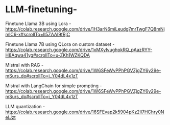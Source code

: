 # LLM-finetuning-

Finetune Llama 3B using Lora - https://colab.research.google.com/drive/1H3arN6miLeudg7mrTwgF7Q8mNjmlC6-x#scrollTo=Il5ZAAI9fRjC

Finetune Llama 7B using QLora on custom dataset -
https://colab.research.google.com/drive/1xMXyIvughpkRQ_pAazRYY-H8Aqwa41yg#scrollTo=u-ZKh1WZKQDA

Mistral with RAG -
https://colab.research.google.com/drive/1W6SFeWvPPhPGVZjgZY6y29e-mSurs_do#scrollTo=i_Y04dL4x1zT

Mistral with LangChain for simple prompting - 
https://colab.research.google.com/drive/1W6SFeWvPPhPGVZjgZY6y29e-mSurs_do#scrollTo=i_Y04dL4x1zT

LLM quantization - 
https://colab.research.google.com/drive/16SFEvap2k5904pKz2lI7HChry0NeIJzt

